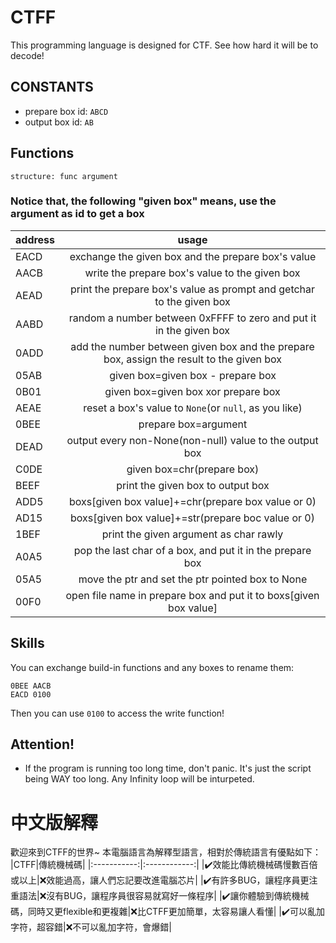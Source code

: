 # CTFF
This programming language is designed for CTF.
See how hard it will be to decode!

## CONSTANTS
- prepare box id: `ABCD`
- output box id: `AB`

## Functions
`structure: func argument`
### Notice that, the following "given box" means, use the argument as id to get a box
|  address   |    usage     |
|:-----------|:------------:|
|EACD|exchange the given box and the prepare box's value|
|AACB|write the prepare box's value to the given box|
|AEAD|print the prepare box's value as prompt and getchar to the given box|
|AABD|random a number between 0xFFFF to zero and put it in the given box|
|0ADD|add the number between given box and the prepare box, assign the result to the given box|
|05AB|given box=given box - prepare box|
|0B01|given box=given box xor prepare box|
|AEAE|reset a box's value to `None`(or `null`, as you like)|
|0BEE|prepare box=argument|
|DEAD|output every non-None(non-null) value to the output box|
|C0DE|given box=chr(prepare box)|
|BEEF|print the given box to output box|
|ADD5|boxs[given box value]+=chr(prepare box value or 0)|
|AD15|boxs[given box value]+=str(prepare boc value or 0)|
|1BEF|print the given argument as char rawly|
|A0A5|pop the last char of a box, and put it in the prepare box|
|05A5|move the ptr and set the ptr pointed box to None|
|00F0|open file name in prepare box and put it to boxs[given box value]|

## Skills
You can exchange build-in functions and any boxes to rename them:
```ctff
0BEE AACB
EACD 0100
```
Then you can use `0100` to access the write function!

## Attention!
- If the program is running too long time, don't panic. It's just the script being WAY too long. Any Infinity loop will be inturpeted.

# 中文版解釋

歡迎來到CTFF的世界~
本電腦語言為解釋型語言，相對於傳統語言有優點如下：
|CTFF|傳統機械碼|
|:-----------:|:------------:|
|✔️效能比傳統機械碼慢數百倍或以上|❌效能過高，讓人們忘記要改進電腦芯片|
|✔️有許多BUG，讓程序員更注重語法|❌沒有BUG，讓程序員很容易就寫好一條程序|
|✔️讓你體驗到傳統機械碼，同時又更flexible和更複雜|❌比CTFF更加簡單，太容易讓人看懂|
|✔️可以亂加字符，超容錯|❌不可以亂加字符，會爆錯|